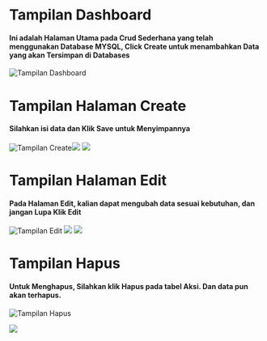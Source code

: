 <h1>Tampilan Dashboard</h1>

<h4>Ini adalah Halaman Utama pada Crud Sederhana yang telah menggunakan Database MYSQL, Click Create untuk menambahkan Data yang akan Tersimpan di Databases</h4>

![Tampilan Dashboard](https://user-images.githubusercontent.com/42532819/94269290-a9487080-ff68-11ea-8179-34b6f69f4cb7.png)


<h1>Tampilan Halaman Create</h1>

<h4>Silahkan isi data dan Klik Save untuk Menyimpannya</h4>

![Tampilan Create](https://user-images.githubusercontent.com/42532819/94269574-0cd29e00-ff69-11ea-96ab-6ff7a3ff5a21.png)![](https://user-images.githubusercontent.com/42532819/94270060-bc0f7500-ff69-11ea-9796-45d0fefc6f1e.png)
![](https://user-images.githubusercontent.com/42532819/94270237-f5e07b80-ff69-11ea-8606-f828cc9d70c8.png)


<h1>Tampilan Halaman Edit</h1>

<h4>Pada Halaman Edit, kalian dapat mengubah data sesuai kebutuhan, dan jangan Lupa Klik Edit</h4>

![Tampilan Edit](https://user-images.githubusercontent.com/42532819/94270315-101a5980-ff6a-11ea-96dd-862bc625e72e.png)
![](https://user-images.githubusercontent.com/42532819/94270408-2d4f2800-ff6a-11ea-939c-0e63476cb892.png)
![](https://user-images.githubusercontent.com/42532819/94270511-5bcd0300-ff6a-11ea-9a96-a3dc9de62d9c.png)



<h1>Tampilan Hapus</h1>

<h4>Untuk Menghapus, Silahkan klik Hapus pada tabel Aksi. Dan data pun akan terhapus.</h4>

![Tampilan Hapus](https://user-images.githubusercontent.com/42532819/94270572-71dac380-ff6a-11ea-82b5-e7e486fae2d6.png)

![](https://user-images.githubusercontent.com/42532819/94271127-620faf00-ff6b-11ea-88fb-10332c16193b.png)